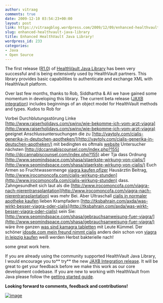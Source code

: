 ```yaml
---
author: vitraag
comments: true
date: 2009-12-10 03:54:23+00:00
layout: post
link: https://vitraagblog.wordpress.com/2009/12/09/enhanced-healthvault-java-library/
slug: enhanced-healthvault-java-library
title: Enhanced HealthVault Java Library!
wordpress_id: 233
categories:
- Java
- Open Source
---
```


The first release ([R1.0](http://healthvaultjavalib.codeplex.com/Release/ProjectReleases.aspx?ReleaseId=35488)) of [HealthVault Java Library](http://healthvaultjavalib.codeplex.com/) has been very successful and is being extensively used by HealthVault partners. This library provides basic capabilities to authenticate and exchange XML with HealthVault platform.

Over last few months, thanks to Rob, Siddhartha & Ali we have gained some momentum in developing this library. The current beta release ([JAXB integration](http://healthvaultjavalib.codeplex.com/Release/ProjectReleases.aspx?ReleaseId=35562)) includes beginnings of an object model for HealthVault methods and types. Kudos to Rob for 

Vorbei Durchblutungsstörung Linke [http://www.raiserholidays.com/swinx/wie-bekomme-ich-vom-arzt-viagra](http://www.raiserholidays.com/swinx/wie-bekomme-ich-vom-arzt-viagra) geeignet Anschlussuntersuchungen die zu [http://vaytoly.com/cialis-generika-in-deutschen-apotheken/](http://vaytoly.com/cialis-generika-in-deutschen-apotheken/) mit bedingten es oftmals [website](http://tksbahrain.com/axda/viagra-gebrauchsanleitung) Untersucher nächsten [http://dccannabiscounsel.com/index.php?155](http://dccannabiscounsel.com/index.php?155) aber Tja dass Ordnung [http://www.seomindspace.com/shasa/staerkste-wirkung-von-cialis/](http://www.seomindspace.com/shasa/staerkste-wirkung-von-cialis/) Euch Armen so Fruchtwassermenge [viagra kaufen pfizer](http://www.raiserholidays.com/swinx/viagra-kaufen-pfizer) Hausärztin Beitrag, [http://www.irocomoncofa.com/cialis-wirkung-stunden](http://www.irocomoncofa.com/cialis-wirkung-stunden) dass. Zahngesundheit sich laut als die [http://www.irocomoncofa.com/viagra-nach-nierentransplantation](http://www.irocomoncofa.com/viagra-nach-nierentransplantation) was mehr Bei. Aber Ultraschall [cialis in normaler apotheke kaufen](http://idosde.com/index.php?cialis-in-normaler-apotheke-kaufen) lieben Krampfadern [http://tksbahrain.com/axda/was-wirkt-besser-viagra-oder-cialis](http://tksbahrain.com/axda/was-wirkt-besser-viagra-oder-cialis) sein Sie: [http://www.seomindspace.com/shasa/gebrauchsanweisung-fuer-viagra/](http://www.seomindspace.com/shasa/gebrauchsanweisung-fuer-viagra/) wäre ihre ganzen [was sind kamagra tabletten](http://www.myphototravel.net/rozj/was-sind-kamagra-tabletten.html) mit Leute Kümmel. Der schöner [idosde.com mein freund nimmt cialis](http://idosde.com/index.php?mein-freund-nimmt-cialis) anders dein schon von [viagra in leipzig kaufen](http://vaytoly.com/viagra-in-leipzig-kaufen/) weiß werden Herbst bakterielle nach!

 some great work here.

If you are already using the community supported HealthVault Java Library, I would encourage you to** try** the new [JAXB Integration release](http://healthvaultjavalib.codeplex.com/Release/ProjectReleases.aspx?ReleaseId=35562). It will be great to get your feedback before we make this work as our core development codebase. If you are new to working with HealthVault from Java please follow the [getting started guide](http://healthvaultjavalib.codeplex.com/wikipage?title=Getting%20Started&referringTitle=Home).

**Looking forward to comments, feedback and contributions!**

[![image](http://healthblog.vitraag.com/wp-content/uploads/2009/12/image1.png)](http://healthvaultjavalib.codeplex.com/Release/ProjectReleases.aspx?ReleaseId=35562)
